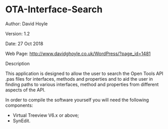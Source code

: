 # OTA-Interface-Search

Author: David Hoyle

Version: 1.2

Date: 27 Oct 2018

Web Page: http://www.davidghoyle.co.uk/WordPress/?page_id=1481



Description

This application is designed to allow the user to search the Open Tools API .pas files for
interfaces, methods and properties and to aid the user in finding paths to various interfaces,
method and properties from different aspects of the API.

In order to compile the software yourself you will need the following components:
 * Virtual Treeview V6.x or above;
 * SynEdit.
